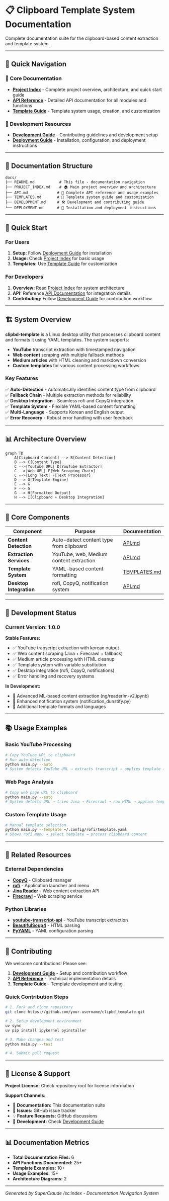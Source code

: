 # 📋 Clipboard Template System Documentation

Complete documentation suite for the clipboard-based content extraction and template system.

---

## 🚀 Quick Navigation

### 📖 Core Documentation
- **[Project Index](./PROJECT_INDEX.md)** - Complete project overview, architecture, and quick start guide
- **[API Reference](./API.md)** - Detailed API documentation for all modules and functions  
- **[Template Guide](./TEMPLATES.md)** - Template system usage, creation, and customization

### 🔧 Development Resources
- **[Development Guide](./DEVELOPMENT.md)** - Contributing guidelines and development setup
- **[Deployment Guide](./DEPLOYMENT.md)** - Installation, configuration, and deployment instructions

---

## 📑 Documentation Structure

```
docs/
├── README.md           # This file - documentation navigation
├── PROJECT_INDEX.md    # 🏠 Main project overview and architecture
├── API.md             # 🔌 Complete API reference and usage examples
├── TEMPLATES.md       # 📝 Template system guide and customization
├── DEVELOPMENT.md     # 🛠️ Development and contributing guide
└── DEPLOYMENT.md      # 🚀 Installation and deployment instructions
```

---

## 🎯 Quick Start

### For Users
1. **Setup:** Follow [Deployment Guide](./DEPLOYMENT.md) for installation
2. **Usage:** Check [Project Index](./PROJECT_INDEX.md#quick-start) for basic usage
3. **Templates:** Use [Template Guide](./TEMPLATES.md) for customization

### For Developers  
1. **Overview:** Read [Project Index](./PROJECT_INDEX.md#architecture-overview) for system architecture
2. **API:** Reference [API Documentation](./API.md) for integration details
3. **Contributing:** Follow [Development Guide](./DEVELOPMENT.md) for contribution workflow

---

## 🏗️ System Overview

**clipbd-template** is a Linux desktop utility that processes clipboard content and formats it using YAML templates. The system supports:

- **YouTube** transcript extraction with timestamped navigation
- **Web content** scraping with multiple fallback methods
- **Medium articles** with HTML cleaning and markdown conversion
- **Custom templates** for various content processing workflows

### Key Features

✅ **Auto-Detection** - Automatically identifies content type from clipboard  
✅ **Fallback Chain** - Multiple extraction methods for reliability  
✅ **Desktop Integration** - Seamless rofi and CopyQ integration  
✅ **Template System** - Flexible YAML-based content formatting  
✅ **Multi-Language** - Supports Korean and English output  
✅ **Error Recovery** - Robust error handling with user feedback  

---

## 📊 Architecture Overview

```mermaid
graph TD
    A[Clipboard Content] --> B[Content Detection]
    B --> C{Content Type}
    C -->|YouTube URL| D[YouTube Extractor]
    C -->|Web URL| E[Web Scraping Chain] 
    C -->|Long Text| F[Text Processor]
    D --> G[Template Engine]
    E --> G
    F --> G
    G --> H[Formatted Output]
    H --> I[Clipboard + Desktop Integration]
```

---

## 🔧 Core Components

| Component | Purpose | Documentation |
|-----------|---------|---------------|
| **Content Detection** | Auto-detect content type from clipboard | [API.md](./API.md#content-processing-api) |
| **Extraction Services** | YouTube, web, Medium content extraction | [API.md](./API.md#extraction-services-api) |  
| **Template System** | YAML-based content formatting | [TEMPLATES.md](./TEMPLATES.md) |
| **Desktop Integration** | rofi, CopyQ, notification system | [API.md](./API.md#clipboard-integration-api) |

---

## 🚀 Development Status

### Current Version: 1.0.0

**Stable Features:**
- ✅ YouTube transcript extraction with korean output
- ✅ Web content scraping (Jina + Firecrawl + fallback)
- ✅ Medium article processing with HTML cleanup
- ✅ Template system with variable substitution
- ✅ Desktop integration (rofi, CopyQ, notifications)
- ✅ Error handling and recovery systems

**In Development:**
- 🔄 Advanced ML-based content extraction (ng/readerlm-v2.ipynb)
- 🔄 Enhanced notification system (notification_dunstify.py)
- 🔄 Additional template formats and languages

---

## 📚 Usage Examples

### Basic YouTube Processing
```bash
# Copy YouTube URL to clipboard
# Run auto-detection
python main.py --auto
# System detects YouTube URL → extracts transcript → applies template → outputs formatted summary
```

### Web Page Analysis  
```bash
# Copy web page URL to clipboard
python main.py --auto
# System detects URL → tries Jina → Firecrawl → raw HTML → applies template
```

### Custom Template Usage
```bash
# Manual template selection
python main.py --template ~/.config/rofi/template.yaml
# Shows rofi menu → select template → process clipboard content
```

---

## 🔗 Related Resources

### External Dependencies
- **[CopyQ](https://hluk.github.io/CopyQ/)** - Clipboard manager
- **[rofi](https://github.com/davatorium/rofi)** - Application launcher and menu
- **[Jina Reader](https://jina.ai/reader/)** - Web content extraction API
- **[Firecrawl](https://firecrawl.dev/)** - Web scraping service

### Python Libraries
- **[youtube-transcript-api](https://pypi.org/project/youtube-transcript-api/)** - YouTube transcript extraction
- **[BeautifulSoup4](https://pypi.org/project/beautifulsoup4/)** - HTML parsing
- **[PyYAML](https://pypi.org/project/PyYAML/)** - YAML configuration parsing

---

## 🤝 Contributing

We welcome contributions! Please see:

1. **[Development Guide](./DEVELOPMENT.md)** - Setup and contribution workflow
2. **[API Reference](./API.md)** - Technical implementation details  
3. **[Template Guide](./TEMPLATES.md)** - Template development and testing

### Quick Contribution Steps
```bash
# 1. Fork and clone repository
git clone https://github.com/your-username/clipbd_template.git

# 2. Setup development environment  
uv sync
uv pip install ipykernel pyinstaller

# 3. Make changes and test
python main.py --test

# 4. Submit pull request
```

---

## 📄 License & Support

**Project License:** Check repository root for license information

**Support Channels:**
- 📖 **Documentation:** This documentation suite
- 🐛 **Issues:** GitHub issue tracker  
- 💡 **Feature Requests:** GitHub discussions
- 🔧 **Development:** Check [Development Guide](./DEVELOPMENT.md)

---

## 📊 Documentation Metrics

- **Total Documentation Files:** 6
- **API Functions Documented:** 25+
- **Template Examples:** 10+
- **Usage Examples:** 15+
- **Architecture Diagrams:** 2

---

*Generated by SuperClaude /sc:index - Documentation Navigation System*